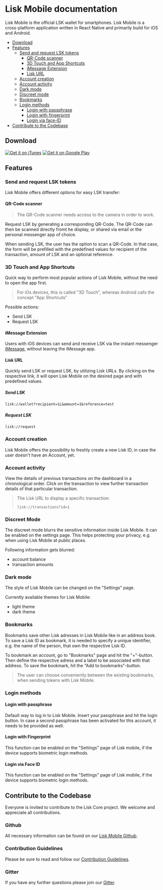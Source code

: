# Lisk Mobile documentation

Lisk Mobile is the official LSK wallet for smartphones.
Lisk Mobile is a cross-platform application written in React Native and primarily build for iOS and Android.

- [Download](#download)
- [Features](#features)
  - [Send and request LSK tokens](#send-and-request-lsk-tokens)
    - [QR-Code scanner](#qr-code-scanner)
    - [3D Touch and App Shortcuts](#3d-touch-and-app-shortcuts)
    - [iMessage Extension](#imessage-extension)
    - [Lisk URL](#lisk-url)
  - [Account creation](#account-creation)
  - [Account activity](#account-activity)
  - [Dark mode](#dark-mode)
  - [Discreet mode](#discreet-mode)
  - [Bookmarks](#bookmarks)
  - [Login methods](#login-methods)
    - [Login with passphrase](#login-with-passphrase)
    - [Login with fingerprint](#login-with-fingerprint)
    - [Login via face-ID](#login-via-face-id)    
- [Contribute to the Codebase](#contribute-to-the-codebase)

## Download

[![Get it on iTunes](https://lisk.io/assets/svg/download_on_the_app_store_badge.svg)](https://itunes.apple.com/us/app/lisk/id1436809559?mt=8) [![Get it on Google Play](https://lisk.io/assets/svg/download_on_the_play_store_badge.svg)](https://play.google.com/store/apps/details?id=io.lisk.mobile&pcampaignid=MKT-Other-global-all-co-prtnr-py-PartBadge-Mar2515-1)

## Features

### Send and request LSK tokens

Lisk Mobile offers different options for easy LSK transfer:

#### QR-Code scanner

> The QR-Code scanner needs access to the camera in order to work.

Request LSK by generating a corresponding QR-Code.
The QR-Code can then be scanned directly fromt he display, or shared via email or the personal messenger app of choice. 

When sending LSK, the user has the option to scan a QR-Code.
In that case, the form will be prefilled with the predefined values for recipient of the transaction, amount of LSK and an optional reference.

### 3D Touch and App Shortcuts

Quick way to perform most popular actions of Lisk Mobile, without the need to open the app first.

> For iOs devices, this is called "3D Touch", whereas Android calls the concept "App Shortcuts"

Possible actions:

- Send LSK
- Request LSK

#### iMessage Extension

Users with iOS devices can send and receive LSK via the instant messenger [iMessage](https://support.apple.com/explore/messages), without leaving the iMessage app.

#### Lisk URL

Quickly send LSK or request LSK, by utilizing Lisk URLs.
By clicking on the respective link, it will open Lisk Mobile on the desired page and with predefined values.

##### Send LSK

```
lisk://wallet?recipient=1L&amount=1&reference=test
```

##### Request LSK

```
lisk://request
```

### Account creation

Lisk Mobile offers the possibility to freshly create a new Lisk ID, in case the user doesn't have an Account, yet.

### Account activity

View the details of previous transactions on the dashboard in a chronological order.
Click on the transaction to view further transaction details of that particular transaction.

> The Lisk URL to display a specific transaction:
> ```
> lisk://transactions?id=1
> ```

### Discreet Mode

The discreet mode blurrs the sensitive information inside Lisk Mobile.
It can be enabled on the settings page.
This helps protecting your privacy, e.g. when using Lisk Mobile at public places.

Following information gets blurred:
- account balance
- transaction amounts

### Dark mode

The style of Lisk Mobile can be changed on the "Settings" page.

Currently available themes for Lisk Mobile:

- light theme
- dark theme

### Bookmarks

Bookmarks save other Lisk adresses in Lisk Mobile like in an address book.
To save a Lisk ID as bookmark, it is needed to specify a unique identifier, e.g. the name of the person, that own the respective Lisk ID.

To bookmark an account, go to "Bookmarks" page and hit the "+"-button.
Then define the respective adress and a label to be associated with that address.
To save the bookmark, hit the "Add to bookmarks"-button.

> The user can choose conveniently between the existing bookmarks, when sending tokens with Lisk Mobile.

### Login methods

#### Login with passphrase

Default way to log in to Lisk Mobile. Insert your passphrase and hit the login button.
In case a second passphrase has been activated for this account, it needs to be provided as well.

#### Login with Fingerprint

This function can be enabled on the "Settings" page of Lisk mobile, if the device supports biometric login methods.

#### Login via Face ID 

This function can be enabled on the "Settings" page of Lisk mobile, if the device supports biometric login methods.

## Contribute to the Codebase

Everyone is invited to contribute to the Lisk Core project. We welcome and appreciate all contributions. 

### Github
All necessary information can be found on our [Lisk Mobile Github](https://github.com/LiskHQ/lisk-mobile).

### Contribution Guidelines
Please be sure to read and follow our [Contribution Guidelines](https://github.com/LiskHQ/lisk-mobile/blob/development/CONTRIBUTING.md).

### Gitter
If you have any further questions please join our [Gitter](https://gitter.im/LiskHQ/lisk).

